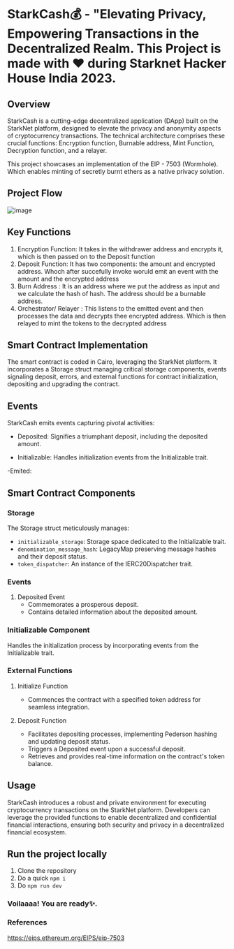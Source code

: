 
# StarkCash💰 -  "Elevating Privacy, Empowering Transactions in the Decentralized Realm. This Project is made with ❤️ during Starknet Hacker House India 2023.

## Overview

StarkCash is a cutting-edge decentralized application (DApp) built on the StarkNet platform, designed to elevate the privacy and anonymity aspects of cryptocurrency transactions. The technical architecture comprises these crucial functions: Encryption function, Burnable address, Mint Function, Decryption function, and a relayer.

This project showcases an implementation of the EIP - 7503 (Wormhole). Which enables minting of secretly burnt ethers as a native privacy solution.

## Project Flow
![image](https://github.com/Akashneelesh/Starkcash_V1/assets/151825680/96c09aa3-735a-4cb0-9db8-bba3d930c96e)


## Key Functions
1. Encryption Function: It takes in the withdrawer address and encrypts it, which is then passed on to the Deposit function
2. Deposit Function: It has two components: the amount and encrypted address. Whoch after succefully invoke woruld emit an event with the amount and the encrypted address
3. Burn Address : It is an address where we put the address as input and we calculate the hash of hash. The address should be a burnable address.
5. Orchestrator/ Relayer : This listens to the emitted event and then processes the data and decrypts thee encrypted address. Which is then relayed to mint the tokens to the decrypted address
   
## Smart Contract Implementation

The smart contract is coded in Cairo, leveraging the StarkNet platform. It incorporates a Storage struct managing critical storage components, events signaling deposit, errors, and external functions for contract initialization, depositing and upgrading the contract.

## Events

StarkCash emits events capturing pivotal activities:
- Deposited: Signifies a triumphant deposit, including the deposited amount.

- Initializable: Handles initialization events from the Initializable trait.

-Emited:
## Smart Contract Components

### Storage

The Storage struct meticulously manages:
- `initializable_storage`: Storage space dedicated to the Initializable trait.
- `denomination_message_hash`: LegacyMap preserving message hashes and their deposit status.
- `token_dispatcher`: An instance of the IERC20Dispatcher trait.

### Events

1. Deposited Event
   - Commemorates a prosperous deposit.
   - Contains detailed information about the deposited amount.


### Initializable Component

Handles the initialization process by incorporating events from the Initializable trait.

### External Functions

1. Initialize Function
   - Commences the contract with a specified token address for seamless integration.

2. Deposit Function
   - Facilitates depositing processes, implementing Pederson hashing and updating deposit status.
   - Triggers a Deposited event upon a successful deposit.
   - Retrieves and provides real-time information on the contract's token balance.


## Usage

StarkCash introduces a robust and private environment for executing cryptocurrency transactions on the StarkNet platform. Developers can leverage the provided functions to enable decentralized and confidential financial interactions, ensuring both security and privacy in a decentralized financial ecosystem.

## Run the project locally
1. Clone the repository
2. Do a quick `npm i`
3. Do `npm run dev`
### Voilaaaa! You are ready✨.


### References 
https://eips.ethereum.org/EIPS/eip-7503
